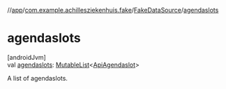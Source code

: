//[app](../../../index.md)/[com.example.achillesziekenhuis.fake](../index.md)/[FakeDataSource](index.md)/[agendaslots](agendaslots.md)

# agendaslots

[androidJvm]\
val [agendaslots](agendaslots.md): [MutableList](https://kotlinlang.org/api/latest/jvm/stdlib/kotlin.collections/-mutable-list/index.html)&lt;[ApiAgendaslot](../../com.example.achillesziekenhuis.network/-api-agendaslot/index.md)&gt;

A list of agendaslots.
